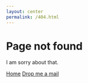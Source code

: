 ```yaml
---
layout: center
permalink: /404.html
---
```


# Page not found

I am sorry about that.

<div class="mt3">
  <a href="{{ site.baseurl }}/" class="button button-blue button-big">Home</a>
  <a href="mailto:{{ site.email }}" class="button button-blue button-big">Drop me a mail</a>
</div>
